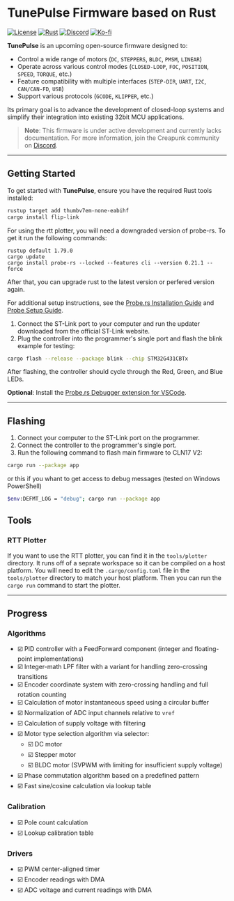 # TunePulse Firmware based on Rust

[![License](https://img.shields.io/badge/LICENSE-Apache_2.0-blue.svg)](https://github.com/creapunk/TunePulse/blob/main/LICENSE)
[![Rust](https://img.shields.io/badge/Rust-white?logo=rust&logoColor=%23F5822A)](https://www.rust-lang.org/)
[![Discord](https://img.shields.io/discord/1098363068435681290?style=social&logo=discord&label=COMMUNITY)](https://discord.gg/V4aJdTja8v)
[![Ko-fi](https://img.shields.io/badge/Support%20on%20Ko--fi-F16061?style=flat&logo=kofi&logoColor=white&labelColor=%23FF5E5B)](https://ko-fi.com/creapunk)

**TunePulse** is an upcoming open-source firmware designed to:

- Control a wide range of motors (`DC`, `STEPPERS`, `BLDC`, `PMSM`, `LINEAR`)
- Operate across various control modes (`CLOSED-LOOP`, `FOC`, `POSITION`, `SPEED`, `TORQUE`, etc.)
- Feature compatibility with multiple interfaces (`STEP-DIR`, `UART`, `I2C`, `CAN/CAN-FD`, `USB`)
- Support various protocols (`GCODE`, `KLIPPER`, etc.)

Its primary goal is to advance the development of closed-loop systems and simplify their integration into existing 32bit MCU applications.

> **Note**: This firmware is under active development and currently lacks documentation.
> For more information, join the Creapunk community on [Discord](https://discord.gg/V4aJdTja8v).

---

## Getting Started

To get started with **TunePulse**, ensure you have the required Rust tools installed:

```bash
rustup target add thumbv7em-none-eabihf
cargo install flip-link
```

For using the rtt plotter, you will need a downgraded version of probe-rs. To get it run the following commands:

```
rustup default 1.79.0
cargo update
cargo install probe-rs --locked --features cli --version 0.21.1 --force
```

After that, you can upgrade rust to the latest version or perfered version again.

For additional setup instructions, see the [Probe.rs Installation Guide](https://probe.rs/docs/getting-started/installation/) and [Probe Setup Guide](https://probe.rs/docs/getting-started/probe-setup/#st-link).

1. Connect the ST-Link port to your computer and run the updater downloaded from the official ST-Link website.
2. Plug the controller into the programmer's single port and flash the blink example for testing:

```bash
cargo flash --release --package blink --chip STM32G431CBTx
```

After flashing, the controller should cycle through the Red, Green, and Blue LEDs.

**Optional**: Install the [Probe.rs Debugger extension for VSCode](https://marketplace.visualstudio.com/items?itemName=probe-rs.probe-rs-debugger).

---

## Flashing

1. Connect your computer to the ST-Link port on the programmer.
2. Connect the controller to the programmer's single port.
3. Run the following command to flash main firmware to CLN17 V2:

```bash
cargo run --package app
```

or this if you whant to get access to debug messages (tested on Windows PowerShell)

```bash
$env:DEFMT_LOG = "debug"; cargo run --package app
```

## Tools

### RTT Plotter

If you want to use the RTT plotter, you can find it in the `tools/plotter` directory. It runs off of a seprate workspace so it can be compiled on a host platform. You will need to edit the `.cargo/config.toml` file in the `tools/plotter` directory to match your host platform. Then you can run the `cargo run` command to start the plotter.

---

## Progress

### Algorithms

- ☑️ PID controller with a FeedForward component (integer and floating-point implementations)
- ☑️ Integer-math LPF filter with a variant for handling zero-crossing transitions
- ☑️ Encoder coordinate system with zero-crossing handling and full rotation counting
- ☑️ Calculation of motor instantaneous speed using a circular buffer
- ☑️ Normalization of ADC input channels relative to `vref`
- ☑️ Calculation of supply voltage with filtering
- ☑️ Motor type selection algorithm via selector:
  - ☑️ DC motor
  - ☑️ Stepper motor
  - ☑️ BLDC motor (SVPWM with limiting for insufficient supply voltage)
- ☑️ Phase commutation algorithm based on a predefined pattern
- ☑️ Fast sine/cosine calculation via lookup table

### Calibration

- ☑️ Pole count calculation
- ☑️ Lookup calibration table

### Drivers

- ☑️ PWM center-aligned timer
- ☑️ Encoder readings with DMA
- ☑️ ADC voltage and current readings with DMA

